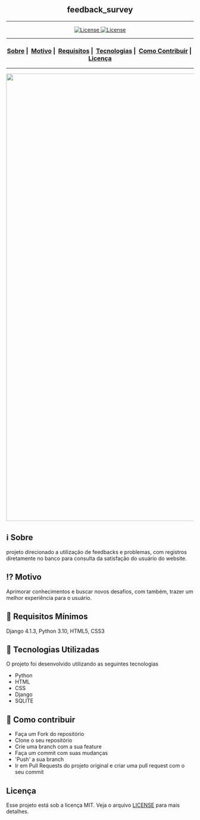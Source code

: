 <h2 align="center">feedback_survey</h2>

___




<p align="center">
  <a href="LICENSE">
    <img alt="License" src="https://img.shields.io/badge/license-MIT-%23F8952D">
  </a>
  <a href="https://lucenasoft.pythonanywhere.com/ target="_blank"">
    <img alt="License" src="https://img.shields.io/badge/view%20page-ON-brightgreen">
  </a>
</p>

___

<h3 align="center">
  <a href="#information_source-sobre">Sobre</a>&nbsp;|&nbsp;
  <a href="#interrobang-motivo">Motivo</a>&nbsp;|&nbsp;
  <a href="#seedling-requisitos-mínimos">Requisitos</a>&nbsp;|&nbsp;
  <a href="#rocket-tecnologias-utilizadas">Tecnologias</a>&nbsp;|&nbsp;
  <a href="#link-como-contribuir">Como Contribuir</a>&nbsp;|&nbsp;
  <a href="#licença">Licença</a>
</h3>

___

<img src="https://readme-maker.herokuapp.com/uploads/98e7ee93493b6d98-Full_image.png" width="1200">

## :information_source: Sobre

projeto direcionado a utilização de feedbacks e problemas, com registros diretamente no banco para consulta da satisfação do usuário do website.

## :interrobang: Motivo

Aprimorar conhecimentos e buscar novos desafios, com também, trazer um melhor experiência para o usuário.

## :seedling: Requisitos Mínimos

Django 4.1.3, Python 3.10, HTML5, CSS3

## :rocket: Tecnologias Utilizadas 

O projeto foi desenvolvido utilizando as seguintes tecnologias

- Python
- HTML
- CSS
- Django
- SQLITE

## :link: Como contribuir 

- Faça um Fork do repositório
- Clone o seu repositório
- Crie uma branch com a sua feature
- Faça um commit com suas mudanças
- 'Push' a sua branch
- Ir em Pull Requests do projeto original e criar uma pull request com o seu commit

## Licença 

Esse projeto está sob a licença MIT. Veja o arquivo [LICENSE](LICENSE) para mais detalhes.
